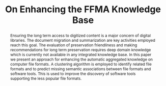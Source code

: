 ---
abstract: Ensuring the long term access to digitized content is a major concern of
  digital libraries. The document migration and summarization are key activities employed
  reach this goal. The evaluation of preservation friendliness and making recommendations
  for long term preservation requires deep domain knowledge which is currently not
  available in any integrated knowledge base. In this paper we present an approach
  for enhancing the automatic aggregated knowledge on computer file formats. A clustering
  algorithm is employed to identify related file formats and to predict missing semantic
  associations between file formats and software tools. This is used to improve the
  discovery of software tools supporting the less popular file formats.
creators:
- Sergiu Gordea
- Roman Graf
date: null
document_url: https://services.phaidra.univie.ac.at/api/object/o:378048/download
grand_parent: iPRES
institutions: []
keywords:
- digital preservation
- file format categorization
- related file formats
- lisbon
landing_page_url: https://phaidra.univie.ac.at/o:378048
language: eng
layout: publication
license: CC BY-SA 2.0 AT
notes_url: null
parent: iPRES 2013
publication_type: paper
size: 774803
slides_url: null
source_name: iPRES
stream_url: null
title: On Enhancing the FFMA Knowledge Base
year: 2013
---